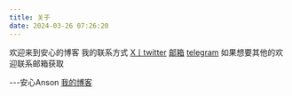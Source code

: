 ```yaml
---
title: 关于
date: 2024-03-26 07:26:20
---
```

欢迎来到安心的博客
我的联系方式
[X丨twitter](https://twitter.com/Anson_Quu)
[邮箱](mailto:service@anson.fun)
[telegram](https://t.me/uogkrx)
如果想要其他的欢迎联系邮箱获取

---安心Anson [我的博客](ognn.top)